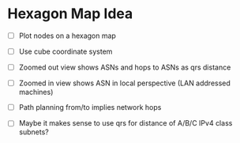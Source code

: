 
# Hexagon Map Idea

- [ ] Plot nodes on a hexagon map
- [ ] Use cube coordinate system
- [ ] Zoomed out view shows ASNs and hops to ASNs as qrs distance
- [ ] Zoomed in view shows ASN in local perspective (LAN addressed machines)
- [ ] Path planning from/to implies network hops
- [ ] Maybe it makes sense to use qrs for distance of A/B/C IPv4 class subnets?

